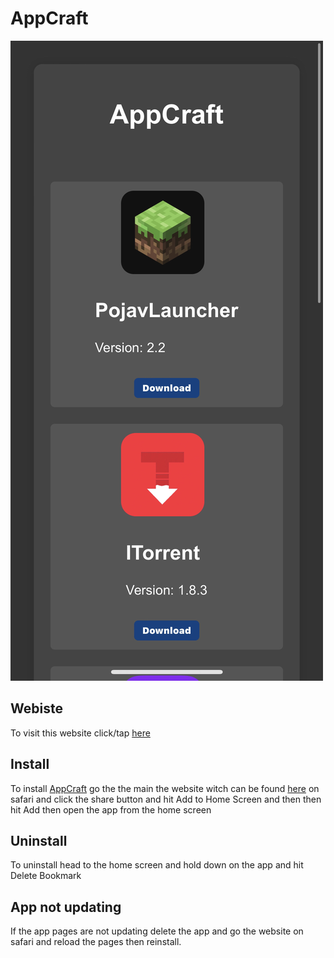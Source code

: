 # AppCraft

![image](Photos/IMG_0305.png)


## Webiste
To visit this website click/tap [here](https://httpanimation.github.io/AppCraft/)

## Install
To install [AppCraft](https://github.com/HttpAnimation/AppCraft) go the the main the website witch can be found [here](https://httpanimation.github.io/AppCraft/) on safari and click the share button and hit Add to Home Screen and then then hit Add then open the app from the home screen

## Uninstall 
To uninstall head to the home screen and hold down on the app and hit Delete Bookmark

## App not updating
If the app pages are not updating delete the app and go the website on safari and reload the pages then reinstall.